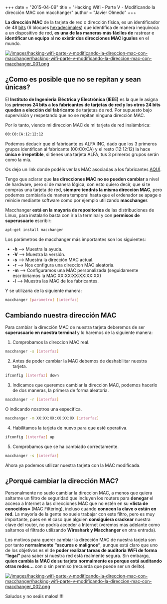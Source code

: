 +++
date = "2015-04-09"
title = "Hacking Wifi - Parte V - Modificando la dirección MAC con macchanger"
author = "Javier Olmedo"
+++

**La dirección MAC** de la tarjeta de red o dirección física, es un identificador de 48 [bits](https://es.wikipedia.org/wiki/Bit) (6 bloques [hexadecimales](https://es.wikipedia.org/wiki/Sistema_hexadecimal)) que identifica de manera inequívoca a un dispositivo de red, **es una de las maneras más fáciles de** rastrear e **identificar un equipo** al **no existir dos direcciones MAC iguales** en el mundo.

[![/images/hacking-wifi-parte-v-modificando-la-direccion-mac-con-macchanger/hacking-wifi-parte-v-modificando-la-direccion-mac-con-macchanger_001.png](/images/hacking-wifi-parte-v-modificando-la-direccion-mac-con-macchanger/hacking-wifi-parte-v-modificando-la-direccion-mac-con-macchanger_001.png)](/images/hacking-wifi-parte-v-modificando-la-direccion-mac-con-macchanger/hacking-wifi-parte-v-modificando-la-direccion-mac-con-macchanger_001.png)

## ¿Como es posible que no se repitan y sean únicas?

El **Instituto de Ingeniería Eléctrica y Electrónica (IEEE)** es la que le asigna los **primeros 24 bits a los fabricantes de tarjetas de red y los otros 24 bits quedan a elección del fabricante** de tarjetas de red. Por supuesto bajo supervisión y respetando que no se repitan ninguna dirección MAC.

Por lo tanto, viendo mi direccion MAC de mi tarjeta de red inalámbrica:

```bash
00:C0:CA:12:12:12
```

Podemos deducir que el fabricante es ALFA INC, dado que los 3 primeros grupos identifican al fabricante (00:C0:CA) y el resto (12:12:12) la hace **única e irrepetible**, si tienes una tarjeta ALFA, tus 3 primeros grupos serán como la mía.

Os dejo un link donde podéis ver las MAC asociadas a los fabricantes [AQUÍ](https://standards-oui.ieee.org/oui/oui.txt).

Tengo que aclarar que **las direcciones MAC no se pueden cambiar** a nivel de hardware, pero sí de manera lógica, con esto quiero decir, que si te compras una tarjeta de red, **siempre tendrás la misma dirección MAC**, pero podemos cambiarla de manera temporal hasta que el ordenador se apage o reinicie mediante software como por ejemplo utilizando **macchanger**.

Macchanger **está en la mayoría de repositorios** de las distribuciones de Linux, para instalarlo basta con ir a la terminal y con **permisos de superusuario** escribir:

```bash
apt-get install macchanger
```

Los parámetros de macchanger más importantes son los siguientes:

- **-h** –> Muestra la ayuda.
- **-V** –> Muestra la versión.
- **-s** –> Muestra la dirección MAC actual.
- **-r** –> Nos configura una direccion MAC aleatoria.
- **-m** –> Configuramos una MAC personalizada (seguidamente escribiríamos la MAC XX:XX:XX:XX:XX:XX)
- **-l** –> Muestra las MAC de los fabricantes.

Y se utilizaría de la siguiente manera:

```bash
macchanger [parametro] [interfaz]
```

## Cambiando nuestra dirección MAC

Para cambiar la dirección MAC de nuestra tarjeta deberemos de ser **superusuario en nuestra terminal** y lo haremos de la siguiente manera:

1) Comprobamos la direccion MAC real.

```bash
macchanger -s [interfaz]
```

2) Antes de poder cambiar la MAC debemos de deshabilitar nuestra tarjeta.

```bash
ifconfig [interfaz] down
```

3) Indicamos que queremos cambiar la dirección MAC, podemos hacerlo de dos maneras, la primera de forma aleatoria.

```bash
macchanger -r [interfaz]
```

O indicando nosotros una especifica.

```bash
macchanger -m XX:XX:XX:XX:XX:XX [interfaz]
```

4) Habilitamos la tarjeta de nuevo para que esté operativa.

```bash
ifconfig [interfaz] up
```

5) Comprobamos que se ha cambiado correctamente.

```bash
macchanger -s [interfaz]
```

Ahora ya podemos utilizar nuestra tarjeta con la MAC modificada.

## ¿Porqué cambiar la dirección MAC?

Personalmente no suelo cambiar la direccion MAC, a menos que quiera saltarme un filtro de seguridad que incluyen los routers para **denegar** el acceso a Internet a las direcciones MAC que no estén en su **«lista de conocidos»** (MAC Filtering), incluso cuando **conocen la clave o están en red**. La mayoría de la gente no suele trabajar con este filtro, pero es muy importante, pues en el caso que alguien **consiguiera crackear** nuestra clave del router, no podría acceder a Internet (veremos mas adelante como saltarnos el filtrado utilizando **Wireshark y Macchanger** en otra entrada).

Los motivos para querer cambiar la dirección MAC de nuestra tarjeta son por tanto **normalmente “oscuros o malignos”**, aunque está claro que uno de los objetivos es el de **poder realizar tareas de auditoría WiFi de forma “legal”** para saber si nuestra red está realmente segura. Sin embargo, **quien cambia la MAC de su tarjeta normalmente es porque está auditando otras redes…** con o sin permiso (recuerda que puede ser un delito).

[![/images/hacking-wifi-parte-v-modificando-la-direccion-mac-con-macchanger/hacking-wifi-parte-v-modificando-la-direccion-mac-con-macchanger_002.png](/images/hacking-wifi-parte-v-modificando-la-direccion-mac-con-macchanger/hacking-wifi-parte-v-modificando-la-direccion-mac-con-macchanger_002.png)](/images/hacking-wifi-parte-v-modificando-la-direccion-mac-con-macchanger/hacking-wifi-parte-v-modificando-la-direccion-mac-con-macchanger_002.png)

Saludos y no seáis malos!!!!!